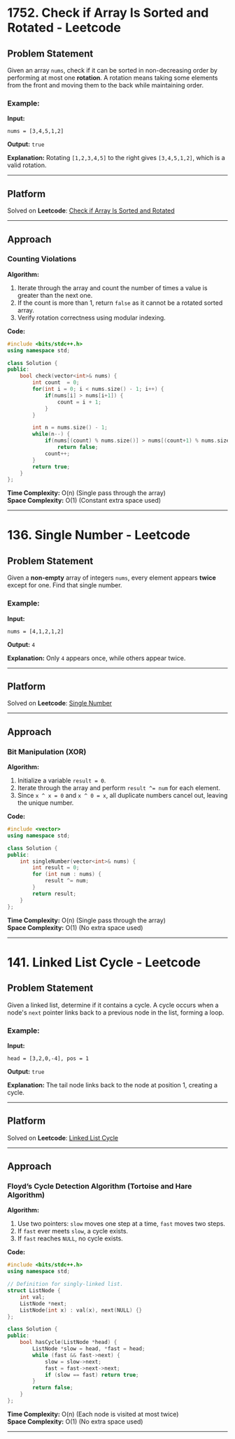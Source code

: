 # 1752. Check if Array Is Sorted and Rotated - Leetcode

## Problem Statement
Given an array `nums`, check if it can be sorted in non-decreasing order by performing at most one **rotation**. A rotation means taking some elements from the front and moving them to the back while maintaining order.

### Example:
**Input:**
```
nums = [3,4,5,1,2]
```
**Output:** `true`

**Explanation:** Rotating `[1,2,3,4,5]` to the right gives `[3,4,5,1,2]`, which is a valid rotation.

---

## Platform
Solved on **Leetcode**: [Check if Array Is Sorted and Rotated](https://leetcode.com/problems/check-if-array-is-sorted-and-rotated/)

---

## Approach

### Counting Violations
**Algorithm:**
1. Iterate through the array and count the number of times a value is greater than the next one.
2. If the count is more than 1, return `false` as it cannot be a rotated sorted array.
3. Verify rotation correctness using modular indexing.

**Code:**
```cpp
#include <bits/stdc++.h>
using namespace std;

class Solution {
public:
    bool check(vector<int>& nums) {
        int count  = 0;
        for(int i = 0; i < nums.size() - 1; i++) {
            if(nums[i] > nums[i+1]) {
                count = i + 1;
            }
        }

        int n = nums.size() - 1;
        while(n--) {
            if(nums[(count) % nums.size()] > nums[(count+1) % nums.size()]) 
                return false;
            count++;
        }
        return true;
    }
};
```

**Time Complexity:** O(n) (Single pass through the array)  
**Space Complexity:** O(1) (Constant extra space used)

---
###
# 136. Single Number - Leetcode

## Problem Statement
Given a **non-empty** array of integers `nums`, every element appears **twice** except for one. Find that single number.

### Example:
**Input:**
```
nums = [4,1,2,1,2]
```
**Output:** `4`

**Explanation:** Only `4` appears once, while others appear twice.

---

## Platform
Solved on **Leetcode**: [Single Number](https://leetcode.com/problems/single-number/)

---

## Approach

### Bit Manipulation (XOR)
**Algorithm:**
1. Initialize a variable `result = 0`.
2. Iterate through the array and perform `result ^= num` for each element.
3. Since `x ^ x = 0` and `x ^ 0 = x`, all duplicate numbers cancel out, leaving the unique number.

**Code:**
```cpp
#include <vector>
using namespace std;

class Solution {
public:
    int singleNumber(vector<int>& nums) {
        int result = 0;
        for (int num : nums) {
            result ^= num;
        }
        return result;
    }
};
```

**Time Complexity:** O(n) (Single pass through the array)  
**Space Complexity:** O(1) (No extra space used)

---
###
# 141. Linked List Cycle - Leetcode

## Problem Statement
Given a linked list, determine if it contains a cycle. A cycle occurs when a node's `next` pointer links back to a previous node in the list, forming a loop.

### Example:
**Input:**
```
head = [3,2,0,-4], pos = 1
```
**Output:** `true`

**Explanation:** The tail node links back to the node at position 1, creating a cycle.

---

## Platform
Solved on **Leetcode**: [Linked List Cycle](https://leetcode.com/problems/linked-list-cycle/)

---

## Approach

### Floyd’s Cycle Detection Algorithm (Tortoise and Hare Algorithm)
**Algorithm:**
1. Use two pointers: `slow` moves one step at a time, `fast` moves two steps.
2. If `fast` ever meets `slow`, a cycle exists.
3. If `fast` reaches `NULL`, no cycle exists.

**Code:**
```cpp
#include <bits/stdc++.h>
using namespace std;

// Definition for singly-linked list.
struct ListNode {
    int val;
    ListNode *next;
    ListNode(int x) : val(x), next(NULL) {}
};

class Solution {
public:
    bool hasCycle(ListNode *head) {
        ListNode *slow = head, *fast = head;
        while (fast && fast->next) {
            slow = slow->next;
            fast = fast->next->next;
            if (slow == fast) return true;
        }
        return false;
    }
};
```

**Time Complexity:** O(n) (Each node is visited at most twice)  
**Space Complexity:** O(1) (No extra space used)

---


